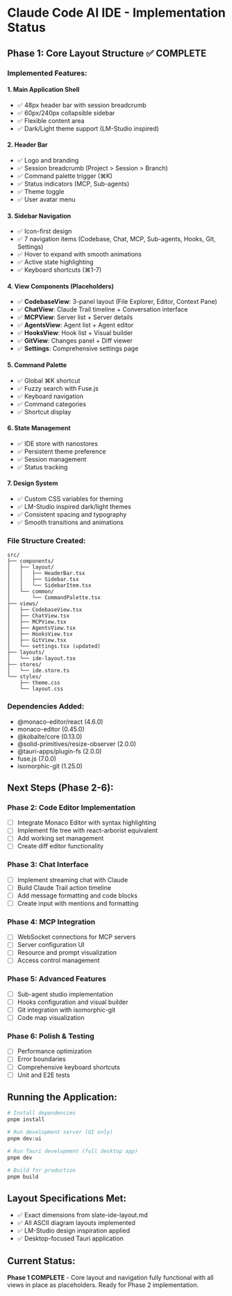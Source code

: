 # Claude Code AI IDE - Implementation Status

## Phase 1: Core Layout Structure ✅ COMPLETE

### Implemented Features:

#### 1. **Main Application Shell**
- ✅ 48px header bar with session breadcrumb
- ✅ 60px/240px collapsible sidebar
- ✅ Flexible content area
- ✅ Dark/Light theme support (LM-Studio inspired)

#### 2. **Header Bar**
- ✅ Logo and branding
- ✅ Session breadcrumb (Project > Session > Branch)
- ✅ Command palette trigger (⌘K)
- ✅ Status indicators (MCP, Sub-agents)
- ✅ Theme toggle
- ✅ User avatar menu

#### 3. **Sidebar Navigation**
- ✅ Icon-first design
- ✅ 7 navigation items (Codebase, Chat, MCP, Sub-agents, Hooks, Git, Settings)
- ✅ Hover to expand with smooth animations
- ✅ Active state highlighting
- ✅ Keyboard shortcuts (⌘1-7)

#### 4. **View Components (Placeholders)**
- ✅ **CodebaseView**: 3-panel layout (File Explorer, Editor, Context Pane)
- ✅ **ChatView**: Claude Trail timeline + Conversation interface
- ✅ **MCPView**: Server list + Server details
- ✅ **AgentsView**: Agent list + Agent editor
- ✅ **HooksView**: Hook list + Visual builder
- ✅ **GitView**: Changes panel + Diff viewer
- ✅ **Settings**: Comprehensive settings page

#### 5. **Command Palette**
- ✅ Global ⌘K shortcut
- ✅ Fuzzy search with Fuse.js
- ✅ Keyboard navigation
- ✅ Command categories
- ✅ Shortcut display

#### 6. **State Management**
- ✅ IDE store with nanostores
- ✅ Persistent theme preference
- ✅ Session management
- ✅ Status tracking

#### 7. **Design System**
- ✅ Custom CSS variables for theming
- ✅ LM-Studio inspired dark/light themes
- ✅ Consistent spacing and typography
- ✅ Smooth transitions and animations

### File Structure Created:
```
src/
├── components/
│   ├── layout/
│   │   ├── HeaderBar.tsx
│   │   ├── Sidebar.tsx
│   │   └── SidebarItem.tsx
│   └── common/
│       └── CommandPalette.tsx
├── views/
│   ├── CodebaseView.tsx
│   ├── ChatView.tsx
│   ├── MCPView.tsx
│   ├── AgentsView.tsx
│   ├── HooksView.tsx
│   ├── GitView.tsx
│   └── settings.tsx (updated)
├── layouts/
│   └── ide-layout.tsx
├── stores/
│   └── ide.store.ts
└── styles/
    ├── theme.css
    └── layout.css
```

### Dependencies Added:
- @monaco-editor/react (4.6.0)
- monaco-editor (0.45.0)
- @kobalte/core (0.13.0)
- @solid-primitives/resize-observer (2.0.0)
- @tauri-apps/plugin-fs (2.0.0)
- fuse.js (7.0.0)
- isomorphic-git (1.25.0)

## Next Steps (Phase 2-6):

### Phase 2: Code Editor Implementation
- [ ] Integrate Monaco Editor with syntax highlighting
- [ ] Implement file tree with react-arborist equivalent
- [ ] Add working set management
- [ ] Create diff editor functionality

### Phase 3: Chat Interface
- [ ] Implement streaming chat with Claude
- [ ] Build Claude Trail action timeline
- [ ] Add message formatting and code blocks
- [ ] Create input with mentions and formatting

### Phase 4: MCP Integration
- [ ] WebSocket connections for MCP servers
- [ ] Server configuration UI
- [ ] Resource and prompt visualization
- [ ] Access control management

### Phase 5: Advanced Features
- [ ] Sub-agent studio implementation
- [ ] Hooks configuration and visual builder
- [ ] Git integration with isomorphic-git
- [ ] Code map visualization

### Phase 6: Polish & Testing
- [ ] Performance optimization
- [ ] Error boundaries
- [ ] Comprehensive keyboard shortcuts
- [ ] Unit and E2E tests

## Running the Application:

```bash
# Install dependencies
pnpm install

# Run development server (UI only)
pnpm dev:ui

# Run Tauri development (full desktop app)
pnpm dev

# Build for production
pnpm build
```

## Layout Specifications Met:
- ✅ Exact dimensions from slate-ide-layout.md
- ✅ All ASCII diagram layouts implemented
- ✅ LM-Studio design inspiration applied
- ✅ Desktop-focused Tauri application

## Current Status:
**Phase 1 COMPLETE** - Core layout and navigation fully functional with all views in place as placeholders. Ready for Phase 2 implementation.
